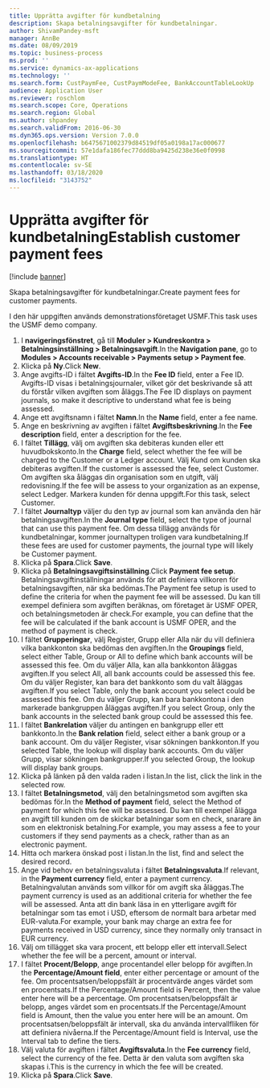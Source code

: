 ```yaml
---
title: Upprätta avgifter för kundbetalning
description: Skapa betalningsavgifter för kundbetalningar.
author: ShivamPandey-msft
manager: AnnBe
ms.date: 08/09/2019
ms.topic: business-process
ms.prod: ''
ms.service: dynamics-ax-applications
ms.technology: ''
ms.search.form: CustPaymFee, CustPaymModeFee, BankAccountTableLookUp
audience: Application User
ms.reviewer: roschlom
ms.search.scope: Core, Operations
ms.search.region: Global
ms.author: shpandey
ms.search.validFrom: 2016-06-30
ms.dyn365.ops.version: Version 7.0.0
ms.openlocfilehash: b6475671002379d84519df05a0198a17ac000677
ms.sourcegitcommit: 57e1dafa186fec77ddd8ba9425d238e36e0f0998
ms.translationtype: HT
ms.contentlocale: sv-SE
ms.lasthandoff: 03/18/2020
ms.locfileid: "3143752"
---
```

# <a name="establish-customer-payment-fees"></a><span data-ttu-id="6050a-103">Upprätta avgifter för kundbetalning</span><span class="sxs-lookup"><span data-stu-id="6050a-103">Establish customer payment fees</span></span>

[!include [banner](../../includes/banner.md)]

<span data-ttu-id="6050a-104">Skapa betalningsavgifter för kundbetalningar.</span><span class="sxs-lookup"><span data-stu-id="6050a-104">Create payment fees for customer payments.</span></span>

<span data-ttu-id="6050a-105">I den här uppgiften används demonstrationsföretaget USMF.</span><span class="sxs-lookup"><span data-stu-id="6050a-105">This task uses the USMF demo company.</span></span>

1. <span data-ttu-id="6050a-106">I **navigeringsfönstret**, gå till **Moduler > Kundreskontra > Betalningsinställning > Betalningsavgift**.</span><span class="sxs-lookup"><span data-stu-id="6050a-106">In the **Navigation pane**, go to **Modules > Accounts receivable > Payments setup > Payment fee**.</span></span>
2. <span data-ttu-id="6050a-107">Klicka på **Ny**.</span><span class="sxs-lookup"><span data-stu-id="6050a-107">Click **New**.</span></span>
3. <span data-ttu-id="6050a-108">Ange avgifts-ID i fältet **Avgifts-ID**.</span><span class="sxs-lookup"><span data-stu-id="6050a-108">In the **Fee ID** field, enter a Fee ID.</span></span> <span data-ttu-id="6050a-109">Avgifts-ID visas i betalningsjournaler, vilket gör det beskrivande så att du förstår vilken avgiften som åläggs.</span><span class="sxs-lookup"><span data-stu-id="6050a-109">The Fee ID displays on payment journals, so make it descriptive to understand what fee is being assessed.</span></span>  
4. <span data-ttu-id="6050a-110">Ange ett avgiftsnamn i fältet **Namn**.</span><span class="sxs-lookup"><span data-stu-id="6050a-110">In the **Name** field, enter a fee name.</span></span>
5. <span data-ttu-id="6050a-111">Ange en beskrivning av avgiften i fältet **Avgiftsbeskrivning**.</span><span class="sxs-lookup"><span data-stu-id="6050a-111">In the **Fee description** field, enter a description for the fee.</span></span>
6. <span data-ttu-id="6050a-112">I fältet **Tillägg**, välj om avgiften ska debiteras kunden eller ett huvudbokskonto.</span><span class="sxs-lookup"><span data-stu-id="6050a-112">In the **Charge** field, select whether the fee will be charged to the Customer or a Ledger account.</span></span> <span data-ttu-id="6050a-113">Välj Kund om kunden ska debiteras avgiften.</span><span class="sxs-lookup"><span data-stu-id="6050a-113">If the customer is assessed the fee, select Customer.</span></span> <span data-ttu-id="6050a-114">Om avgiften ska åläggas din organisation som en utgift, välj redovisning.</span><span class="sxs-lookup"><span data-stu-id="6050a-114">If the fee will be assess to your organization as an expense, select Ledger.</span></span> <span data-ttu-id="6050a-115">Markera kunden för denna uppgift.</span><span class="sxs-lookup"><span data-stu-id="6050a-115">For this task, select Customer.</span></span>  
7. <span data-ttu-id="6050a-116">I fältet **Journaltyp** väljer du den typ av journal som kan använda den här betalningsavgiften.</span><span class="sxs-lookup"><span data-stu-id="6050a-116">In the **Journal type** field, select the type of journal that can use this payment fee.</span></span> <span data-ttu-id="6050a-117">Om dessa tillägg används för kundbetalningar, kommer journaltypen troligen vara kundbetalning.</span><span class="sxs-lookup"><span data-stu-id="6050a-117">If these fees are used for customer payments, the journal type will likely be Customer payment.</span></span>  
8. <span data-ttu-id="6050a-118">Klicka på **Spara**.</span><span class="sxs-lookup"><span data-stu-id="6050a-118">Click **Save**.</span></span>
9. <span data-ttu-id="6050a-119">Klicka på **Betalningsavgiftsinställning**.</span><span class="sxs-lookup"><span data-stu-id="6050a-119">Click **Payment fee setup**.</span></span> <span data-ttu-id="6050a-120">Betalningsavgiftinställningar används för att definiera villkoren för betalningsavgiften, när ska bedömas.</span><span class="sxs-lookup"><span data-stu-id="6050a-120">The Payment fee setup is used to define the criteria for when the payment fee will be assessed.</span></span>  <span data-ttu-id="6050a-121">Du kan till exempel definiera som avgiften beräknas, om företaget är USMF OPER, och betalningsmetoden är check.</span><span class="sxs-lookup"><span data-stu-id="6050a-121">For example, you can define that the fee will be calculated if the bank account is USMF OPER, and the method of payment is check.</span></span>  
10. <span data-ttu-id="6050a-122">I fältet **Grupperingar**, välj Register, Grupp eller Alla när du vill definiera vilka bankkonton ska bedömas den avgiften.</span><span class="sxs-lookup"><span data-stu-id="6050a-122">In the **Groupings** field, select either Table, Group or All to define which bank accounts will be assessed this fee.</span></span> <span data-ttu-id="6050a-123">Om du väljer Alla, kan alla bankkonton åläggas avgiften.</span><span class="sxs-lookup"><span data-stu-id="6050a-123">If you select All, all bank accounts could be assessed this fee.</span></span>  <span data-ttu-id="6050a-124">Om du väljer Register, kan bara det bankkonto som du valt åläggas avgiften.</span><span class="sxs-lookup"><span data-stu-id="6050a-124">If you select Table, only the bank account you select could be assessed this fee.</span></span> <span data-ttu-id="6050a-125">Om du väljer Grupp, kan bara bankkontona i den markerade bankgruppen åläggas avgiften.</span><span class="sxs-lookup"><span data-stu-id="6050a-125">If you select Group, only the bank accounts in the selected bank group could be assessed this fee.</span></span>  
11. <span data-ttu-id="6050a-126">I fältet **Bankrelation** väljer du antingen en bankgrupp eller ett bankkonto.</span><span class="sxs-lookup"><span data-stu-id="6050a-126">In the **Bank relation** field, select either a bank group or a bank account.</span></span> <span data-ttu-id="6050a-127">Om du väljer Register, visar sökningen bankkonton.</span><span class="sxs-lookup"><span data-stu-id="6050a-127">If you selected Table, the lookup will display bank accounts.</span></span> <span data-ttu-id="6050a-128">Om du väljer Grupp, visar sökningen bankgrupper.</span><span class="sxs-lookup"><span data-stu-id="6050a-128">If you selected Group, the lookup will display bank groups.</span></span>  
12. <span data-ttu-id="6050a-129">Klicka på länken på den valda raden i listan.</span><span class="sxs-lookup"><span data-stu-id="6050a-129">In the list, click the link in the selected row.</span></span>
13. <span data-ttu-id="6050a-130">I fältet **Betalningsmetod**, välj den betalningsmetod som avgiften ska bedömas för.</span><span class="sxs-lookup"><span data-stu-id="6050a-130">In the **Method of payment** field, select the Method of payment for which this fee will be assessed.</span></span> <span data-ttu-id="6050a-131">Du kan till exempel ålägga en avgift till kunden om de skickar betalningar som en check, snarare än som en elektronisk betalning.</span><span class="sxs-lookup"><span data-stu-id="6050a-131">For example, you may assess a fee to your customers if they send payments as a check, rather than as an electronic payment.</span></span>  
14. <span data-ttu-id="6050a-132">Hitta och markera önskad post i listan.</span><span class="sxs-lookup"><span data-stu-id="6050a-132">In the list, find and select the desired record.</span></span>
15. <span data-ttu-id="6050a-133">Ange vid behov en betalningsvaluta i fältet **Betalningsvaluta**.</span><span class="sxs-lookup"><span data-stu-id="6050a-133">If relevant, in the **Payment currency** field, enter a payment currency.</span></span> <span data-ttu-id="6050a-134">Betalningvalutan används som villkor för om avgift ska åläggas.</span><span class="sxs-lookup"><span data-stu-id="6050a-134">The payment currency is used as an additional criteria for whether the fee will be assessed.</span></span>  <span data-ttu-id="6050a-135">Anta att din bank läsa in en ytterligare avgift för betalningar som tas emot i USD, eftersom de normalt bara arbetar med EUR-valuta.</span><span class="sxs-lookup"><span data-stu-id="6050a-135">For example, your bank may charge an extra fee for payments received in USD currency, since they normally only transact in EUR currency.</span></span>  
16. <span data-ttu-id="6050a-136">Välj om tillägget ska vara procent, ett belopp eller ett intervall.</span><span class="sxs-lookup"><span data-stu-id="6050a-136">Select whether the fee will be a percent, amount or interval.</span></span>
17. <span data-ttu-id="6050a-137">I fältet **Procent/Belopp**, ange procentandel eller belopp för avgiften.</span><span class="sxs-lookup"><span data-stu-id="6050a-137">In the **Percentage/Amount field**, enter either percentage or amount of the fee.</span></span> <span data-ttu-id="6050a-138">Om procentsatsen/beloppsfält är procentvärde anges värdet som en procentsats.</span><span class="sxs-lookup"><span data-stu-id="6050a-138">If the Percentage/Amount field is Percent, then the value enter here will be a percentage.</span></span> <span data-ttu-id="6050a-139">Om procentsatsen/beloppsfält är belopp, anges värdet som en procentsats.</span><span class="sxs-lookup"><span data-stu-id="6050a-139">If the Percentage/Amount field is Amount, then the value you enter here will be an amount.</span></span> <span data-ttu-id="6050a-140">Om procentsatsen/beloppsfält är intervall, ska du använda intervallfliken för att definiera nivåerna.</span><span class="sxs-lookup"><span data-stu-id="6050a-140">If the Percentage/Amount field is Interval, use the Interval tab to define the tiers.</span></span>  
18. <span data-ttu-id="6050a-141">Välj valuta för avgiften i fältet **Avgiftsvaluta**.</span><span class="sxs-lookup"><span data-stu-id="6050a-141">In the **Fee currency** field, select the currency of the fee.</span></span> <span data-ttu-id="6050a-142">Detta är den valuta som avgiften ska skapas i.</span><span class="sxs-lookup"><span data-stu-id="6050a-142">This is the currency in which the fee will be created.</span></span>  
19. <span data-ttu-id="6050a-143">Klicka på **Spara**.</span><span class="sxs-lookup"><span data-stu-id="6050a-143">Click **Save**.</span></span>

